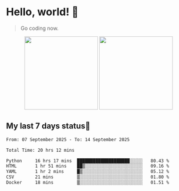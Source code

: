# Hello, world! 🥰
> Go coding now.

<div align="center">
<div><img src="https://github-readme-stats.vercel.app/api?username=Xrondev&count_private=true" height="200px"/> <img src="https://github-readme-stats.vercel.app/api/top-langs/?username=Xrondev" height="200px"/></div>
</div>
<div align="center"></div>  

## My last 7 days status🧐

<!--START_SECTION:waka-->

```txt
From: 07 September 2025 - To: 14 September 2025

Total Time: 20 hrs 12 mins

Python     16 hrs 17 mins  ████████████████████░░░░░   80.43 %
HTML       1 hr 51 mins    ██▒░░░░░░░░░░░░░░░░░░░░░░   09.16 %
YAML       1 hr 2 mins     █▒░░░░░░░░░░░░░░░░░░░░░░░   05.12 %
CSV        21 mins         ▒░░░░░░░░░░░░░░░░░░░░░░░░   01.80 %
Docker     18 mins         ▒░░░░░░░░░░░░░░░░░░░░░░░░   01.51 %
```

<!--END_SECTION:waka-->

